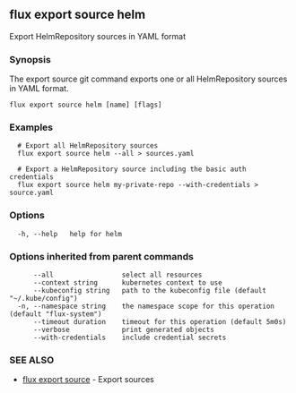 ## flux export source helm

Export HelmRepository sources in YAML format

### Synopsis

The export source git command exports one or all HelmRepository sources in YAML format.

```
flux export source helm [name] [flags]
```

### Examples

```
  # Export all HelmRepository sources
  flux export source helm --all > sources.yaml

  # Export a HelmRepository source including the basic auth credentials
  flux export source helm my-private-repo --with-credentials > source.yaml

```

### Options

```
  -h, --help   help for helm
```

### Options inherited from parent commands

```
      --all                 select all resources
      --context string      kubernetes context to use
      --kubeconfig string   path to the kubeconfig file (default "~/.kube/config")
  -n, --namespace string    the namespace scope for this operation (default "flux-system")
      --timeout duration    timeout for this operation (default 5m0s)
      --verbose             print generated objects
      --with-credentials    include credential secrets
```

### SEE ALSO

* [flux export source](flux_export_source.md)	 - Export sources

